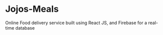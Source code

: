 # Jojos-Meals
Online Food delivery service built using React JS, and Firebase for a real-time database
